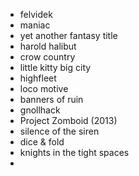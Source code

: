 - felvidek
- maniac
- yet another fantasy title
- harold halibut
- crow country
- little kitty big city
- highfleet
- loco motive
- banners of ruin
- gnollhack
- Project Zomboid (2013)
- silence of the siren
- dice & fold
- knights in the tight spaces
-